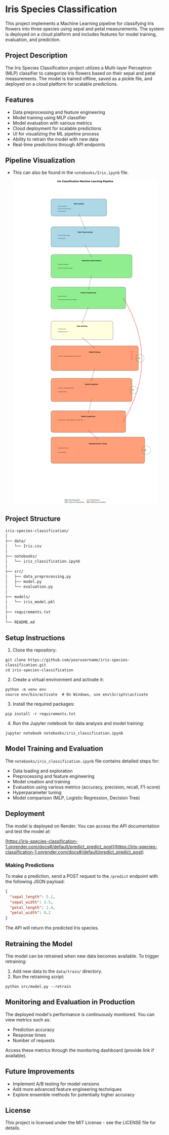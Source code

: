 # Iris Species Classification

This project implements a Machine Learning pipeline for classifying Iris flowers into three species using sepal and petal measurements. The system is deployed on a cloud platform and includes features for model training, evaluation, and prediction.

## Project Description

The Iris Species Classification project utilizes a Multi-layer Perceptron (MLP) classifier to categorize Iris flowers based on their sepal and petal measurements. The model is trained offline, saved as a pickle file, and deployed on a cloud platform for scalable predictions.

## Features

- Data preprocessing and feature engineering
- Model training using MLP classifier
- Model evaluation with various metrics
- Cloud deployment for scalable predictions
- UI for visualizing the ML pipeline process
- Ability to retrain the model with new data
- Real-time predictions through API endpoints

## Pipeline Visualization

- This can also be found in the `notebooks/Iris.ipynb` file.

  ![Image](img/download.png)

## Project Structure

```
iris-species-classification/
│
├── data/
│   └── Iris.csv
│
├── notebooks/
│   └── iris_classification.ipynb
│
├── src/
│   ├── data_preprocessing.py
│   ├── model.py
│   └── evaluation.py
│
├── models/
│   └── iris_model.pkl
│
├── requirements.txt
│
└── README.md
```

## Setup Instructions

1. Clone the repository:

```
git clone https://github.com/yourusername/iris-species-classification.git
cd iris-species-classification
```

2. Create a virtual environment and activate it:

```
python -m venv env
source env/bin/activate  # On Windows, use env\Scripts\activate
```

3. Install the required packages:

```
pip install -r requirements.txt
```

4. Run the Jupyter notebook for data analysis and model training:

```
jupyter notebook notebooks/iris_classification.ipynb
```

## Model Training and Evaluation

The `notebooks/iris_classification.ipynb` file contains detailed steps for:

- Data loading and exploration
- Preprocessing and feature engineering
- Model creation and training
- Evaluation using various metrics (accuracy, precision, recall, F1-score)
- Hyperparameter tuning
- Model comparison (MLP, Logistic Regression, Decision Tree)

## Deployment

The model is deployed on Render. You can access the API documentation and test the model at:

[https://iris-species-classification-1.onrender.com/docs#/default/predict_predict_post](https://iris-species-classification-1.onrender.com/docs#/default/predict_predict_post)

### Making Predictions

To make a prediction, send a POST request to the `/predict` endpoint with the following JSON payload:

```json
{
  "sepal_length": 5.1,
  "sepal_width": 3.5,
  "petal_length": 1.4,
  "petal_width": 0.2
}
```

The API will return the predicted Iris species.

## Retraining the Model

The model can be retrained when new data becomes available. To trigger retraining:

1. Add new data to the `data/train/` directory.
2. Run the retraining script:

```
python src/model.py --retrain
```

## Monitoring and Evaluation in Production

The deployed model's performance is continuously monitored. You can view metrics such as:

- Prediction accuracy
- Response times
- Number of requests

Access these metrics through the monitoring dashboard (provide link if available).

## Future Improvements

- Implement A/B testing for model versions
- Add more advanced feature engineering techniques
- Explore ensemble methods for potentially higher accuracy

## License

This project is licensed under the MIT License - see the LICENSE file for details.
